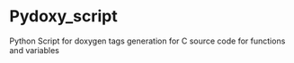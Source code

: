 # Pydoxy_script
Python Script for doxygen tags generation for C source code for functions and variables
